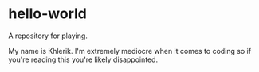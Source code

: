 # hello-world
A repository for playing.

My name is Khlerik.  I'm extremely mediocre when it comes to coding so if you're reading this you're likely disappointed.
